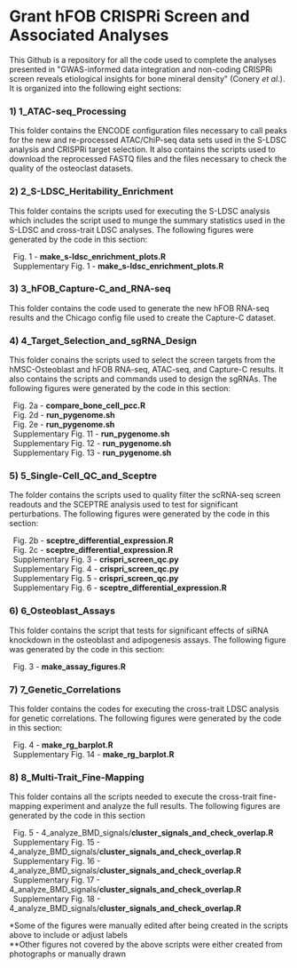 # Grant hFOB CRISPRi Screen and Associated Analyses
This Github is a repository for all the code used to complete the analyses
presented in "GWAS-informed data integration and non-coding CRISPRi screen 
reveals etiological insights for bone mineral density" (Conery *et al.*). 
It is organized into the following eight sections:

### 1) 1_ATAC-seq_Processing ###
This folder contains the ENCODE configuration files necessary to call 
peaks for the new and re-processed ATAC/ChiP-seq data sets used in the S-LDSC 
analysis and CRISPRi target selection. It also contains the scripts used 
to download the reprocessed FASTQ files and the files necessary to check the 
quality of the osteoclast datasets.

### 2) 2_S-LDSC_Heritability_Enrichment ###
This folder contains the scripts used for executing the S-LDSC analysis which
includes the script used to munge the summary statistics used in the S-LDSC
and cross-trait LDSC analyses. The following figures were generated by the 
code in this section:

&ensp;Fig. 1 - **make_s-ldsc_enrichment_plots.R**  
&ensp;Supplementary Fig. 1 - **make_s-ldsc_enrichment_plots.R** 

### 3) 3_hFOB_Capture-C_and_RNA-seq ###
This folder contains the code used to generate the new hFOB RNA-seq results 
and the Chicago config file used to create the Capture-C dataset.

### 4) 4_Target_Selection_and_sgRNA_Design ###
This folder conains the scripts used to select the screen targets from the 
hMSC-Osteoblast and hFOB RNA-seq, ATAC-seq, and Capture-C results. It also 
contains the scripts and commands used to design the sgRNAs. The following 
figures were generated by the code in this section:

&ensp;Fig. 2a - **compare_bone_cell_pcc.R** \
&ensp;Fig. 2d - **run_pygenome.sh** \
&ensp;Fig. 2e - **run_pygenome.sh** \
&ensp;Supplementary Fig. 11 - **run_pygenome.sh** \
&ensp;Supplementary Fig. 12 - **run_pygenome.sh** \
&ensp;Supplementary Fig. 13 - **run_pygenome.sh** 

### 5) 5_Single-Cell_QC_and_Sceptre ###
The folder contains the scripts used to quality filter the scRNA-seq screen 
readouts and the SCEPTRE analysis used to test for significant perturbations. 
The following figures were generated by the code in this section:

&ensp;Fig. 2b - **sceptre_differential_expression.R** \
&ensp;Fig. 2c - **sceptre_differential_expression.R** \
&ensp;Supplementary Fig. 3 - **crispri_screen_qc.py** \
&ensp;Supplementary Fig. 4 - **crispri_screen_qc.py** \
&ensp;Supplementary Fig. 5 - **crispri_screen_qc.py** \
&ensp;Supplementary Fig. 6 - **sceptre_differential_expression.R** 

### 6) 6_Osteoblast_Assays ###
This folder contains the script that tests for significant effects of siRNA
knockdown in the osteoblast and adipogenesis assays. The following figure was
generated by the code in this section:

&ensp;Fig. 3 - **make_assay_figures.R** 

### 7) 7_Genetic_Correlations ###
This folder contains the codes for executing the cross-trait LDSC analysis for
genetic correlations. The following figures were generated by the code in this
section:

&ensp;Fig. 4 - **make_rg_barplot.R** \
&ensp;Supplementary Fig. 14 - **make_rg_barplot.R**

### 8) 8_Multi-Trait_Fine-Mapping ###
This folder contains all the scripts needed to execute the cross-trait fine-
mapping experiment and analyze the full results. The following figures are 
generated by the code in this section

&ensp;Fig. 5 - 4_analyze_BMD_signals/**cluster_signals_and_check_overlap.R** \
&ensp;Supplementary Fig. 15 - 4_analyze_BMD_signals/**cluster_signals_and_check_overlap.R** \
&ensp;Supplementary Fig. 16 - 4_analyze_BMD_signals/**cluster_signals_and_check_overlap.R** \
&ensp;Supplementary Fig. 17 - 4_analyze_BMD_signals/**cluster_signals_and_check_overlap.R** \
&ensp;Supplementary Fig. 18 - 4_analyze_BMD_signals/**cluster_signals_and_check_overlap.R** 

\*Some of the figures were manually edited after being created in the scripts above
to include or adjust labels \
\*\*Other figures not covered by the above scripts were either created from 
photographs or manually drawn
